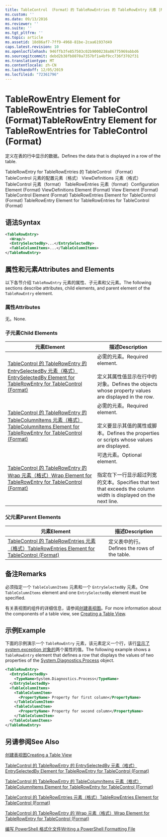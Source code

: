 ```yaml
---
title: TableControl （Format）的 TableRowEntries 的 TableRowEntry 元素 |Microsoft Docs
ms.custom: ''
ms.date: 09/13/2016
ms.reviewer: ''
ms.suite: ''
ms.tgt_pltfrm: ''
ms.topic: article
ms.assetid: 18d86af7-7ff9-4968-81be-2caa61937d49
caps.latest.revision: 10
ms.openlocfilehash: 946ffb3fe857503c02b9000238a86775969abbd6
ms.sourcegitcommit: debd2b38fb8070a7357bf1a4bf9cc736f3702f31
ms.translationtype: MT
ms.contentlocale: zh-CN
ms.lasthandoff: 12/05/2019
ms.locfileid: "72361796"
---
```

# <a name="tablerowentry-element-for-tablerowentries-for-tablecontrol-format"></a><span data-ttu-id="0c730-102">TableRowEntry Element for TableRowEntries for TableControl (Format)</span><span class="sxs-lookup"><span data-stu-id="0c730-102">TableRowEntry Element for TableRowEntries for TableControl (Format)</span></span>

<span data-ttu-id="0c730-103">定义在表的行中显示的数据。</span><span class="sxs-lookup"><span data-stu-id="0c730-103">Defines the data that is displayed in a row of the table.</span></span>

<span data-ttu-id="0c730-104">TableRowEntry for TableRowEntries 的 TableControl （Format） TableControl 元素的配置元素（格式） ViewDefinitions 元素（格式） TableControl 元素（format） TableRowEntries 元素（format）</span><span class="sxs-lookup"><span data-stu-id="0c730-104">Configuration Element (Format) ViewDefinitions Element (Format) View Element (Format) TableControl Element (Format) TableRowEntries Element for TableControl (Format) TableRowEntry Element for TableRowEntries for TableControl (Format)</span></span>

## <a name="syntax"></a><span data-ttu-id="0c730-105">语法</span><span class="sxs-lookup"><span data-stu-id="0c730-105">Syntax</span></span>

```xml
<TableRowEntry>
  <Wrap/>
  <EntrySelectedBy>...</EntrySelectedBy>
  <TableColumnItems>...</TableColumnItems>
</TableRowEntry>
```

## <a name="attributes-and-elements"></a><span data-ttu-id="0c730-106">属性和元素</span><span class="sxs-lookup"><span data-stu-id="0c730-106">Attributes and Elements</span></span>

<span data-ttu-id="0c730-107">以下各节介绍 `TableRowEntry` 元素的属性、子元素和父元素。</span><span class="sxs-lookup"><span data-stu-id="0c730-107">The following sections describe attributes, child elements, and parent element of the `TableRowEntry` element.</span></span>

### <a name="attributes"></a><span data-ttu-id="0c730-108">属性</span><span class="sxs-lookup"><span data-stu-id="0c730-108">Attributes</span></span>

<span data-ttu-id="0c730-109">无。</span><span class="sxs-lookup"><span data-stu-id="0c730-109">None.</span></span>

### <a name="child-elements"></a><span data-ttu-id="0c730-110">子元素</span><span class="sxs-lookup"><span data-stu-id="0c730-110">Child Elements</span></span>

|<span data-ttu-id="0c730-111">元素</span><span class="sxs-lookup"><span data-stu-id="0c730-111">Element</span></span>|<span data-ttu-id="0c730-112">描述</span><span class="sxs-lookup"><span data-stu-id="0c730-112">Description</span></span>|
|-------------|-----------------|
|[<span data-ttu-id="0c730-113">TableControl 的 TableRowEntry 的 EntrySelectedBy 元素（格式）</span><span class="sxs-lookup"><span data-stu-id="0c730-113">EntrySelectedBy Element for TableRowEntry for TableControl (Format)</span></span>](./entryselectedby-element-for-tablerowentry-for-tablecontrol-format.md)|<span data-ttu-id="0c730-114">必需的元素。</span><span class="sxs-lookup"><span data-stu-id="0c730-114">Required element.</span></span><br /><br /> <span data-ttu-id="0c730-115">定义其属性值显示在行中的对象。</span><span class="sxs-lookup"><span data-stu-id="0c730-115">Defines the objects whose property values are displayed in the row.</span></span>|
|[<span data-ttu-id="0c730-116">TableControl 的 TableRowEntry 的 TableColumnItems 元素（格式）</span><span class="sxs-lookup"><span data-stu-id="0c730-116">TableColumnItems Element for TableRowEntry for TableControl (Format)</span></span>](./tablecolumnitems-element-for-tablerowentry-for-tablecontrol-format.md)|<span data-ttu-id="0c730-117">必需的元素。</span><span class="sxs-lookup"><span data-stu-id="0c730-117">Required element.</span></span><br /><br /> <span data-ttu-id="0c730-118">定义要显示其值的属性或脚本。</span><span class="sxs-lookup"><span data-stu-id="0c730-118">Defines the properties or scripts whose values are displayed.</span></span>|
|[<span data-ttu-id="0c730-119">TableControl 的 TableRowEntry 的 Wrap 元素（格式）</span><span class="sxs-lookup"><span data-stu-id="0c730-119">Wrap Element for TableRowEntry for TableControl (Format)</span></span>](./wrap-element-for-tablerowentry-for-tablecontrol-format.md)|<span data-ttu-id="0c730-120">可选元素。</span><span class="sxs-lookup"><span data-stu-id="0c730-120">Optional element.</span></span><br /><br /> <span data-ttu-id="0c730-121">指定在下一行显示超过列宽的文本。</span><span class="sxs-lookup"><span data-stu-id="0c730-121">Specifies that text that exceeds the column width is displayed on the next line.</span></span>|

### <a name="parent-elements"></a><span data-ttu-id="0c730-122">父元素</span><span class="sxs-lookup"><span data-stu-id="0c730-122">Parent Elements</span></span>

|<span data-ttu-id="0c730-123">元素</span><span class="sxs-lookup"><span data-stu-id="0c730-123">Element</span></span>|<span data-ttu-id="0c730-124">描述</span><span class="sxs-lookup"><span data-stu-id="0c730-124">Description</span></span>|
|-------------|-----------------|
|[<span data-ttu-id="0c730-125">TableControl 的 TableRowEntries 元素（格式）</span><span class="sxs-lookup"><span data-stu-id="0c730-125">TableRowEntries Element for TableControl (Format)</span></span>](./tablerowentries-element-for-tablecontrol-format.md)|<span data-ttu-id="0c730-126">定义表中的行。</span><span class="sxs-lookup"><span data-stu-id="0c730-126">Defines the rows of the table.</span></span>|

## <a name="remarks"></a><span data-ttu-id="0c730-127">备注</span><span class="sxs-lookup"><span data-stu-id="0c730-127">Remarks</span></span>

<span data-ttu-id="0c730-128">必须指定一个 `TableColumnItems` 元素和一个 `EntrySelectedBy` 元素。</span><span class="sxs-lookup"><span data-stu-id="0c730-128">One `TableColumnItems` element and one `EntrySelectedBy` element must be specified.</span></span>

<span data-ttu-id="0c730-129">有关表视图的组件的详细信息，请参阅[创建表视图](./creating-a-table-view.md)。</span><span class="sxs-lookup"><span data-stu-id="0c730-129">For more information about the components of a table view, see [Creating a Table View](./creating-a-table-view.md).</span></span>

## <a name="example"></a><span data-ttu-id="0c730-130">示例</span><span class="sxs-lookup"><span data-stu-id="0c730-130">Example</span></span>

<span data-ttu-id="0c730-131">下面的示例演示一个 `TableRowEntry` 元素，该元素定义一个行，该行[显示了 system.exception 对象的](/dotnet/api/System.Diagnostics.Process)两个属性的值。</span><span class="sxs-lookup"><span data-stu-id="0c730-131">The following example shows a `TableRowEntry` element that defines a row that displays the values of two properties of the [System.Diagnostics.Process](/dotnet/api/System.Diagnostics.Process) object.</span></span>

```xml
<TableRowEntry>
  <EntrySelectedBy>
    <TypeName>System.Diagnostics.Process</TypeName>
  </EntrySelectedBy>
  <TableColumnItems>
    <TableColumnItem>
      <PropertyName> Property for first column</PropertyName>
    </TableColumnItem>
    <TableColumnItem>
      <PropertyName> Property for second column</PropertyName>
    </TableColumnItem>
  </TableColumnItems>
</TableRowEntry>
```

## <a name="see-also"></a><span data-ttu-id="0c730-132">另请参阅</span><span class="sxs-lookup"><span data-stu-id="0c730-132">See Also</span></span>

[<span data-ttu-id="0c730-133">创建表视图</span><span class="sxs-lookup"><span data-stu-id="0c730-133">Creating a Table View</span></span>](./creating-a-table-view.md)

[<span data-ttu-id="0c730-134">TableControl 的 TableRowEntry 的 EntrySelectedBy 元素（格式）</span><span class="sxs-lookup"><span data-stu-id="0c730-134">EntrySelectedBy Element for TableRowEntry for TableControl (Format)</span></span>](./entryselectedby-element-for-tablerowentry-for-tablecontrol-format.md)

[<span data-ttu-id="0c730-135">TableControl 的 TableRowEntry 的 TableColumnItems 元素（格式）</span><span class="sxs-lookup"><span data-stu-id="0c730-135">TableColumnItems Element for TableRowEntry for TableControl (Format)</span></span>](./tablecolumnitems-element-for-tablerowentry-for-tablecontrol-format.md)

[<span data-ttu-id="0c730-136">TableControl 的 TableRowEntries 元素（格式）</span><span class="sxs-lookup"><span data-stu-id="0c730-136">TableRowEntries Element for TableControl (Format)</span></span>](./tablerowentries-element-for-tablecontrol-format.md)

[<span data-ttu-id="0c730-137">TableControl 的 TableRowEntry 的 Wrap 元素（格式）</span><span class="sxs-lookup"><span data-stu-id="0c730-137">Wrap Element for TableRowEntry for TableControl (Format)</span></span>](./wrap-element-for-tablerowentry-for-tablecontrol-format.md)

[<span data-ttu-id="0c730-138">编写 PowerShell 格式化文件</span><span class="sxs-lookup"><span data-stu-id="0c730-138">Writing a PowerShell Formatting File</span></span>](./writing-a-powershell-formatting-file.md)
